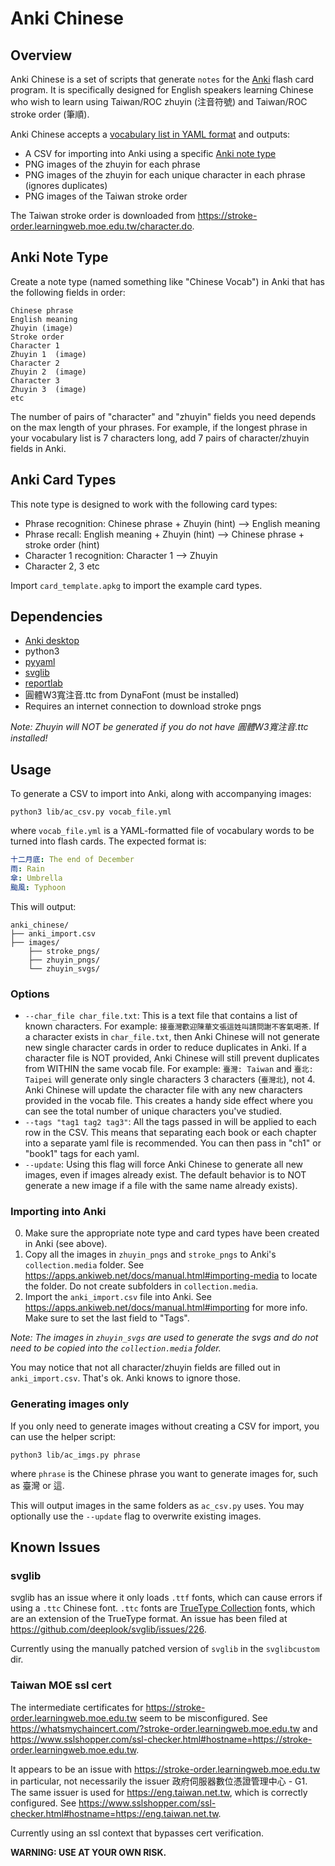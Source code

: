 # Anki Chinese

## Overview

Anki Chinese is a set of scripts that generate `notes` for the [Anki](https://apps.ankiweb.net) flash card program. It is specifically designed for English speakers learning Chinese who wish to learn using Taiwan/ROC zhuyin (注音符號) and Taiwan/ROC stroke order (筆順).

Anki Chinese accepts a [vocabulary list in YAML format](#usage) and outputs:

- A CSV for importing into Anki using a specific [Anki note type](#anki-note-type)
- PNG images of the zhuyin for each phrase
- PNG images of the zhuyin for each unique character in each phrase (ignores duplicates)
- PNG images of the Taiwan stroke order

The Taiwan stroke order is downloaded from https://stroke-order.learningweb.moe.edu.tw/character.do.

## Anki Note Type

Create a note type (named something like "Chinese Vocab") in Anki that has the following fields in order:

```
Chinese phrase
English meaning
Zhuyin (image)
Stroke order
Character 1
Zhuyin 1  (image)
Character 2
Zhuyin 2  (image)
Character 3
Zhuyin 3  (image)
etc
```

The number of pairs of "character" and "zhuyin" fields you need depends on the max length of your phrases. For example, if the longest phrase in your vocabulary list is 7 characters long, add 7 pairs of character/zhuyin fields in Anki.

## Anki Card Types

This note type is designed to work with the following card types:

- Phrase recognition: Chinese phrase + Zhuyin (hint) --> English meaning
- Phrase recall: English meaning + Zhuyin (hint)     --> Chinese phrase + stroke order (hint)
- Character 1 recognition: Character 1               --> Zhuyin
- Character 2, 3 etc

Import `card_template.apkg` to import the example card types.

## Dependencies

- [Anki desktop](https://apps.ankiweb.net)
- python3
- [pyyaml](https://pypi.org/project/PyYAML)
- [svglib](https://pypi.org/project/svglib)
- [reportlab](https://www.reportlab.org)
- 圓體W3寬注音.ttc from DynaFont (must be installed)
- Requires an internet connection to download stroke pngs

_Note: Zhuyin will NOT be generated if you do not have 圓體W3寬注音.ttc installed!_

## Usage

To generate a CSV to import into Anki, along with accompanying images:

```
python3 lib/ac_csv.py vocab_file.yml
```

where `vocab_file.yml` is a YAML-formatted file of vocabulary words to be turned into flash cards. The expected format is:

```yaml
十二月底: The end of December
雨: Rain
傘: Umbrella
颱風: Typhoon
```

This will output:

```
anki_chinese/
├── anki_import.csv
├── images/
    ├── stroke_pngs/
    ├── zhuyin_pngs/
    └── zhuyin_svgs/
```

### Options

* `--char_file char_file.txt`: This is a text file that contains a list of known characters. For example: `接臺灣歡迎陳華文張這姓叫請問謝不客氣喝茶`. If a character exists in `char_file.txt`, then Anki Chinese will not generate new single character cards in order to reduce duplicates in Anki. If a character file is NOT provided, Anki Chinese will still prevent duplicates from WITHIN the same vocab file. For example: `臺灣: Taiwan` and `臺北: Taipei` will generate only single characters 3 characters (`臺灣北`), not 4. Anki Chinese will update the character file with any new characters provided in the vocab file. This creates a handy side effect where you can see the total number of unique characters you've studied.
* `--tags "tag1 tag2 tag3"`: All the tags passed in will be applied to each row in the CSV. This means that separating each book or each chapter into a separate yaml file is recommended. You can then pass in "ch1" or "book1" tags for each yaml.
* `--update`: Using this flag will force Anki Chinese to generate all new images, even if images already exist. The default behavior is to NOT generate a new image if a file with the same name already exists).

### Importing into Anki

0. Make sure the appropriate note type and card types have been created in Anki (see above).
1. Copy all the images in `zhuyin_pngs` and `stroke_pngs` to Anki's `collection.media` folder. See https://apps.ankiweb.net/docs/manual.html#importing-media to locate the folder. Do not create subfolders in `collection.media`.
2. Import the `anki_import.csv` file into Anki. See https://apps.ankiweb.net/docs/manual.html#importing for more info. Make sure to set the last field to "Tags".

_Note: The images in `zhuyin_svgs` are used to generate the svgs and do not need to be copied into the `collection.media` folder._

You may notice that not all character/zhuyin fields are filled out in `anki_import.csv`. That's ok. Anki knows to ignore those.

### Generating images only

If you only need to generate images without creating a CSV for import, you can use the helper script:

```
python3 lib/ac_imgs.py phrase
```

where `phrase` is the Chinese phrase you want to generate images for, such as 臺灣 or 這.

This will output images in the same folders as `ac_csv.py` uses. You may optionally use the `--update` flag to overwrite existing images.

## Known Issues

### svglib

svglib has an issue where it only loads `.ttf` fonts, which can cause errors if using a `.ttc` Chinese font. `.ttc` fonts are [TrueType Collection](https://en.wikipedia.org/wiki/TrueType#TrueType_Collection) fonts, which are an extension of the TrueType format. An issue has been filed at https://github.com/deeplook/svglib/issues/226.

Currently using the manually patched version of `svglib` in the `svglibcustom` dir.

### Taiwan MOE ssl cert

The intermediate certificates for https://stroke-order.learningweb.moe.edu.tw seem to be misconfigured. See https://whatsmychaincert.com/?stroke-order.learningweb.moe.edu.tw and https://www.sslshopper.com/ssl-checker.html#hostname=https://stroke-order.learningweb.moe.edu.tw.

It appears to be an issue with https://stroke-order.learningweb.moe.edu.tw in particular, not necessarily the issuer 政府伺服器數位憑證管理中心 - G1. The same issuer is used for https://eng.taiwan.net.tw, which is correctly configured. See https://www.sslshopper.com/ssl-checker.html#hostname=https://eng.taiwan.net.tw.

Currently using an ssl context that bypasses cert verification.

**WARNING: USE AT YOUR OWN RISK.**
